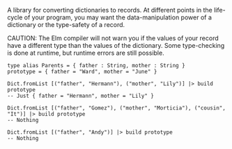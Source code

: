 A library for converting dictionaries to records. At different
points in the life-cycle of your program, you may want the data-manipulation
power of a dictionary or the type-safety of a record.

CAUTION: The Elm compiler will not warn you if the values of your record have a
different type than the values of the dictionary. Some type-checking is done at
runtime, but runtime errors are still possible.

    type alias Parents = { father : String, mother : String }
    prototype = { father = "Ward", mother = "June" }

    Dict.fromList [("father", "Hermann"), ("mother", "Lily")] |> build prototype
    -- Just { father = "Hermann", mother = "Lily" }

    Dict.fromList [("father", "Gomez"), ("mother", "Morticia"), ("cousin", "It")] |> build prototype
    -- Nothing

    Dict.fromList [("father", "Andy")] |> build prototype
    -- Nothing
